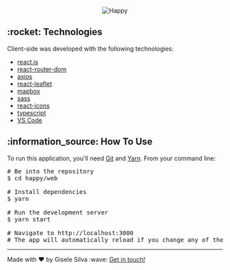 <div id="readme" class="Box-body readme blob js-code-block-container">
  <article class="markdown-body entry-content p-3 p-md-6" itemprop="text">
    <p align="center"><img alt="Happy" src="https://github.com/gisabernardess/happy/blob/main/.github/happy.svg"></p>
    <h2>:rocket: Technologies </h2>
    <p>Client-side was developed with the following technologies:</p>
    <ul>
    <li><a href="https://reactjs.org/" rel="nofollow">react.js</a></li>
      <li><a href="https://reactrouter.com/web/guides/quick-start" rel="nofollow">react-router-dom</a></li>
      <li><a href="https://github.com/axios/axios" rel="nofollow">axios</a></li>
      <li><a href="https://react-leaflet.js.org/" rel="nofollow">react-leaflet</a></li>
      <li><a href="https://www.mapbox.com/" rel="nofollow">mapbox</a></li>
      <li><a href="https://github.com/sass/node-sass" rel="nofollow">sass</a></li>
      <li><a href="https://react-icons.github.io/react-icons/" rel="nofollow">react-icons</a></li>
      <li><a href="https://www.typescriptlang.org/" rel="nofollow">typescript</a></li>
      <li><a href="https://code.visualstudio.com/" rel="nofollow">VS Code</a></li>
    </ul>
    <h2>:information_source:</a> How To Use </h2>
    <p>To run this application, you'll need <a href="https://git-scm.com" rel="nofollow">Git</a> and  <a href="https://legacy.yarnpkg.com" rel="nofollow">Yarn</a>. From your command line:</p>
    <div class="highlight highlight-source-shell">
      <pre><span class="pl-c"><span class="pl-c">#</span> Be into the repository</span>
$ <span class="pl-c1">cd</span> happy/web <br/>
<span class="pl-c"><span class="pl-c">#</span> Install dependencies</span>
$ yarn <br/>
<span class="pl-c"><span class="pl-c">#</span> Run the development server</span>
$ yarn start <br/>
<span class="pl-c"><span class="pl-c">#</span> Navigate to http://localhost:3000</span>
<span class="pl-c"><span class="pl-c">#</span> The app will automatically reload if you change any of the source files.</span></pre>
</div>
    <hr>
    <p>Made with ♥ by Gisele Silva :wave: <a href="https://www.linkedin.com/in/gisabernardess/" rel="nofollow">Get in touch!</a></p>
  </article>
</div>
